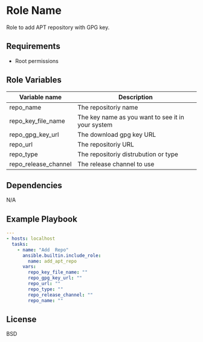 Role Name
=========

Role to add APT repository with GPG key.

Requirements
------------

- Root permissions

Role Variables
--------------
|Variable name|Description|
|-------------|-----------|
|repo_name            | The repositoriy name |
|repo_key_file_name   | The key name as you want to see it in your system| 
|repo_gpg_key_url     | The download gpg key URL|
|repo_url        | The repositoriy URL|
|repo_type       | The repositoriy distrubution or type|
|repo_release_channel | The release channel to use|

Dependencies
------------

N/A

Example Playbook
----------------

```yaml
---
- hosts: localhost
  tasks:
    - name: "Add  Repo"
      ansible.builtin.include_role:
        name: add_apt_repo
      vars:
        repo_key_file_name: ""
        repo_gpg_key_url: ""
        repo_url: ""
        repo_type: ""
        repo_release_channel: ""
        repo_name: ""
```

License
-------

BSD

